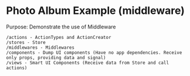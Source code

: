 Photo Album Example (middleware)
================================

Purpose: Demonstrate the use of Middleware

    /actions - ActionTypes and ActionCreator
    /stores - Store
    /middlewares - Middlewares
    /components - Dump UI components (Have no app dependencies. Receive only props, providing data and signal)
    /views - Smart UI Components (Receive data from Store and call actions)
